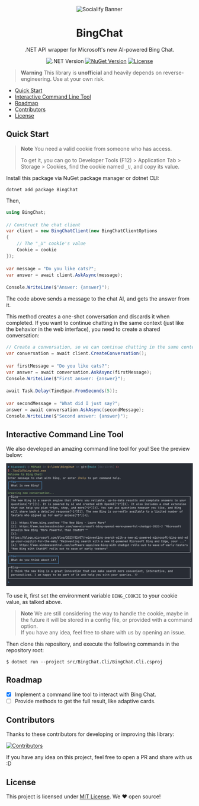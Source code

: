 ﻿<div align="center">

![Socialify Banner](https://socialify.git.ci/b1acksoil/BingChat/image?font=Inter&language=1&logo=https%3A%2F%2Fupload.wikimedia.org%2Fwikipedia%2Fcommons%2F9%2F9c%2FBing_Fluent_Logo.svg&name=1&owner=1&pattern=Circuit%20Board&theme=Auto&description=1)

# BingChat

.NET API wrapper for Microsoft's new AI-powered Bing Chat.

![.NET Version](https://img.shields.io/badge/.NET-6-blue)
[![NuGet Version](https://img.shields.io/nuget/v/BingChat?label=NuGet)](https://www.nuget.org/packages/BingChat)
[![License](https://img.shields.io/badge/license-MIT-brightgreen)](./LICENSE)

</div>

> **Warning**
> This library is **unofficial** and heavily depends on reverse-engineering. Use at your own risk.

- [Quick Start](#quick-start)
- [Interactive Command Line Tool](#interactive-command-line-tool)
- [Roadmap](#roadmap)
- [Contributors](#contributors)
- [License](#license)

## Quick Start

> **Note**
> You need a valid cookie from someone who has access.
>
> To get it, you can go to Developer Tools (F12) > Application Tab > Storage > Cookies, find the cookie named `_U`, and
> copy its value.

Install this package via NuGet package manager or dotnet CLI:

```
dotnet add package BingChat 
```

Then,

```csharp
using BingChat;

// Construct the chat client
var client = new BingChatClient(new BingChatClientOptions
{
    // The "_U" cookie's value
    Cookie = cookie
});

var message = "Do you like cats?";
var answer = await client.AskAsync(message);

Console.WriteLine($"Answer: {answer}");
```

The code above sends a message to the chat AI, and gets the answer from it.

This method creates a one-shot conversation and discards it when completed.
If you want to continue chatting in the same context (just like the behavior in the web interface), you need to create a
shared conversation:

```csharp
// Create a conversation, so we can continue chatting in the same context.
var conversation = await client.CreateConversation();

var firstMessage = "Do you like cats?";
var answer = await conversation.AskAsync(firstMessage);
Console.WriteLine($"First answer: {answer}");

await Task.Delay(TimeSpan.FromSeconds(5));

var secondMessage = "What did I just say?";
answer = await conversation.AskAsync(secondMessage);
Console.WriteLine($"Second answer: {answer}");
```

## Interactive Command Line Tool
We also developed an amazing command line tool for you! See the preview below:

![CLI Preview](./assets/cli-screenshot.png)

To use it, first set the environment variable `BING_COOKIE` to your cookie value, as talked above.

> **Note**
> We are still considering the way to handle the cookie, maybe in the future it will be stored in a config file, or provided with a command option.  
> If you have any idea, feel free to share with us by opening an issue.

Then clone this repository, and execute the following commands in the repository root:

```shell
$ dotnet run --project src/BingChat.Cli/BingChat.Cli.csproj
```

## Roadmap

- [x] Implement a command line tool to interact with Bing Chat.
- [ ] Provide methods to get the full result, like adaptive cards.

## Contributors

Thanks to these contributors for developing or improving this library:

[![Contributors](https://contrib.rocks/image?repo=b1acksoil/BingChat)](https://github.com/b1acksoil/BingChat/graphs/contributors)

If you have any idea on this project, feel free to open a PR and share with us :D

## License

This project is licensed under [MIT License](./LICENSE). We ❤ open source!
